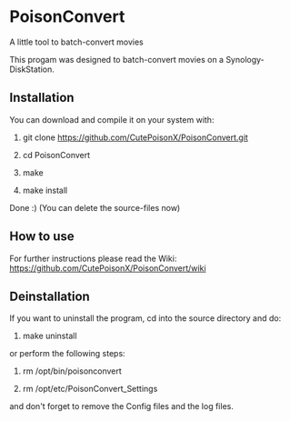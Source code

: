 PoisonConvert
=============

A little tool to batch-convert movies

This progam was designed to batch-convert movies on a Synology-DiskStation.

## Installation

You can download and compile it on your system with:

1) git clone https://github.com/CutePoisonX/PoisonConvert.git

2) cd PoisonConvert

3) make

4) make install
   
Done :)
(You can delete the source-files now)

## How to use

For further instructions please read the Wiki:
https://github.com/CutePoisonX/PoisonConvert/wiki

## Deinstallation
If you want to uninstall the program, cd into the source directory and do:

1) make uninstall

or perform the following steps:

1) rm /opt/bin/poisonconvert

2) rm /opt/etc/PoisonConvert_Settings

and don't forget to remove the Config files and the log files.
